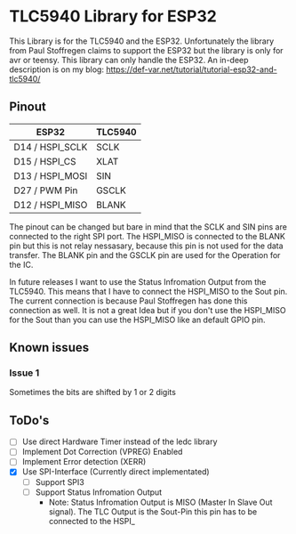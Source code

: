 # TLC5940 Library for ESP32

This Library is for the TLC5940 and the ESP32. Unfortunately the library from Paul Stoffregen claims to  support the ESP32 but the library is only for avr or teensy. This library can only handle the ESP32. An in-deep description is on my blog: https://def-var.net/tutorial/tutorial-esp32-and-tlc5940/

## Pinout

| ESP32 | TLC5940 |
| --- | --- |
| D14 / HSPI_SCLK | SCLK |
| D15 / HSPI_CS | XLAT | 
| D13 / HSPI_MOSI | SIN | 
| D27 / PWM Pin | GSCLK | 
| D12 / HSPI_MISO | BLANK | 

The pinout can be changed but bare in mind that the SCLK and SIN pins are connected to the right SPI port. The HSPI_MISO is connected to the BLANK pin but this is not relay nessasary, because this pin is not used for the data transfer. The BLANK pin and the GSCLK pin are used for the Operation for the IC. 

In future releases I want to use the Status Infromation Output from the TLC5940. This means that I have to connect the HSPI_MISO to the Sout pin. The current connection is because Paul Stoffregen has done this connection as well. It is not a great Idea but if you don't use the HSPI_MISO for the Sout than you can use the HSPI_MISO like an default GPIO pin. 

## Known issues

### Issue 1
Sometimes the bits are shifted by 1 or 2 digits


## ToDo's 
- [ ] Use direct Hardware Timer instead of the ledc library
- [ ] Implement Dot Correction (VPREG) Enabled 
- [ ] Implement Error detection (XERR)
- [X] Use SPI-Interface (Currently direct implementated) 
  - [ ] Support SPI3
  - [ ] Support Status Infromation Output
    - Note: Status Infromation Output is MISO (Master In Slave Out signal). The TLC Output is the Sout-Pin this pin has to be connected to the HSPI_

